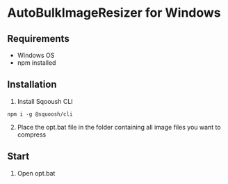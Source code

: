 # AutoBulkImageResizer for Windows

## Requirements

- Windows OS
- npm installed

## Installation

1. Install Sqooush CLI

```npm i -g @squoosh/cli```

2. Place the opt.bat file in the folder containing all image files you want to compress

## Start

1. Open opt.bat
